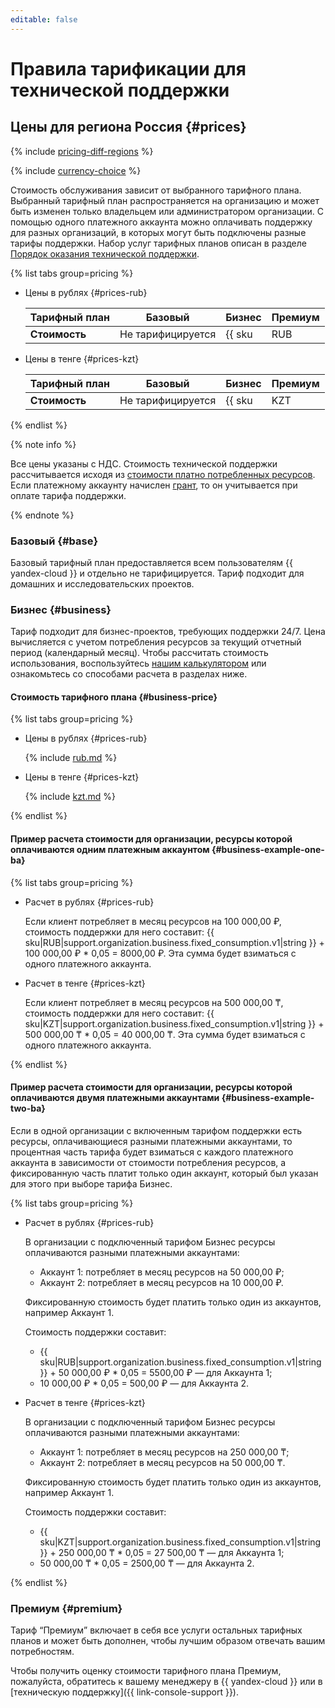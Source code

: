 ```yaml
---
editable: false
---
```


# Правила тарификации для технической поддержки


## Цены для региона Россия {#prices}




{% include [pricing-diff-regions](../_includes/pricing-diff-regions.md) %}



{% include [currency-choice](../_includes/pricing/currency-choice.md) %}

Стоимость обслуживания зависит от выбранного тарифного плана. Выбранный тарифный план распространяется на организацию и может быть изменен только владельцем или администратором организации. С помощью одного платежного аккаунта можно оплачивать поддержку для разных организаций, в которых могут быть подключены разные тарифы поддержки. Набор услуг тарифных планов описан в разделе [Порядок оказания технической поддержки](overview.md).


{% list tabs group=pricing %}

- Цены в рублях {#prices-rub}

  Тарифный план | Базовый           | Бизнес                       | Премиум 
  --- |-------------------|------------------------------|--------
  **Стоимость** | Не тарифицируется | {{ sku|RUB|support.organization.business.fixed_consumption.v1|string }} в месяц с выбранного при активации тарифа платежного аккаунта и 5% от стоимости потребления ресурсов организации, вне зависимости от того, к какому платежному аккаунту привязан ресурсы этой организации | По запросу

- Цены в тенге {#prices-kzt}

  Тарифный план | Базовый           | Бизнес                       | Премиум 
  --- |-------------------|------------------------------|--------
  **Стоимость** | Не тарифицируется | {{ sku|KZT|support.organization.business.fixed_consumption.v1|string}} в месяц с выбранного при активации тарифа платежного аккаунта и 5% от стоимости потребления ресурсов организации, вне зависимости от того, к какому платежному аккаунту привязан ресурсы этой организации | По запросу

{% endlist %}




{% note info %}

Все цены указаны с НДС. Стоимость технической поддержки рассчитывается исходя из [стоимости платно потребленных ресурсов](../billing/pricing.md). Если платежному аккаунту начислен [грант](../billing/concepts/bonus-account.md), то он учитывается при оплате тарифа поддержки.

{% endnote %}

### Базовый {#base}

Базовый тарифный план предоставляется всем пользователям {{ yandex-cloud }} и отдельно не тарифицируется. Тариф подходит для домашних и исследовательских проектов.

### Бизнес {#business}

Тариф подходит для бизнес-проектов, требующих поддержки 24/7.
Цена вычисляется с учетом потребления ресурсов за текущий отчетный период (календарный месяц). Чтобы рассчитать стоимость использования, воспользуйтесь [нашим калькулятором](/prices#calculator) или ознакомьтесь со способами расчета в разделах ниже.

#### Стоимость тарифного плана {#business-price}


{% list tabs group=pricing %}

- Цены в рублях {#prices-rub}

  {% include [rub.md](../_pricing/support/rub-business-2023.md) %}

- Цены в тенге {#prices-kzt}

  {% include [kzt.md](../_pricing/support/kzt-business-2023.md) %}

{% endlist %}




#### Пример расчета стоимости для организации, ресурсы которой оплачиваются одним платежным аккаунтом {#business-example-one-ba}


{% list tabs group=pricing %}

- Расчет в рублях {#prices-rub}

  Если клиент потребляет в месяц ресурсов на 100 000,00 ₽, стоимость поддержки для него составит:
  {{ sku|RUB|support.organization.business.fixed_consumption.v1|string }} + 100 000,00 ₽ * 0,05 = 8000,00 ₽.
  Эта сумма будет взиматься с одного платежного аккаунта. 

- Расчет в тенге {#prices-kzt}

  Если клиент потребляет в месяц ресурсов на 500 000,00 ₸, стоимость поддержки для него составит:
  {{ sku|KZT|support.organization.business.fixed_consumption.v1|string }} + 500 000,00 ₸ * 0,05 = 40 000,00 ₸.
  Эта сумма будет взиматься с одного платежного аккаунта. 

{% endlist %}




#### Пример расчета стоимости для организации, ресурсы которой оплачиваются двумя платежными аккаунтами {#business-example-two-ba}

Если в одной организации с включенным тарифом поддержки есть ресурсы, оплачивающиеся разными платежными аккаунтами, то процентная часть тарифа будет взиматься с каждого платежного аккаунта в зависимости от стоимости потребления ресурсов, а фиксированную часть платит только один аккаунт, который был указан для этого при выборе тарифа Бизнес. 


{% list tabs group=pricing %}

- Расчет в рублях {#prices-rub}

  В организации с подключенный тарифом Бизнес ресурсы оплачиваются разными платежными аккаунтами:

  * Аккаунт 1: потребляет в месяц ресурсов на 50 000,00 ₽;
  * Аккаунт 2: потребляет в месяц ресурсов на 10 000,00 ₽.

  Фиксированную стоимость будет платить только один из аккаунтов, например Аккаунт 1. 

  Стоимость поддержки составит:

  * {{ sku|RUB|support.organization.business.fixed_consumption.v1|string }} + 50 000,00 ₽ * 0,05 = 5500,00 ₽ — для Аккаунта 1; 
  * 10 000,00 ₽ * 0,05 = 500,00 ₽ — для Аккаунта 2.

- Расчет в тенге {#prices-kzt}

  В организации с подключенный тарифом Бизнес ресурсы оплачиваются разными платежными аккаунтами:

  * Аккаунт 1: потребляет в месяц ресурсов на 250 000,00 ₸;
  * Аккаунт 2: потребляет в месяц ресурсов на 50 000,00 ₸.

  Фиксированную стоимость будет платить только один из аккаунтов, например Аккаунт 1. 

  Стоимость поддержки составит:

  * {{ sku|KZT|support.organization.business.fixed_consumption.v1|string }} + 250 000,00 ₸ * 0,05 = 27 500,00 ₸ — для Аккаунта 1; 
  * 50 000,00 ₸ * 0,05 = 2500,00 ₸ — для Аккаунта 2.

{% endlist %}





### Премиум {#premium}

Тариф <q>Премиум</q> включает в себя все услуги остальных тарифных планов и может быть дополнен, чтобы лучшим образом отвечать вашим потребностям.

Чтобы получить оценку стоимости тарифного плана Премиум, пожалуйста, обратитесь к вашему менеджеру в {{ yandex-cloud }} или в [техническую поддержку]({{ link-console-support }}).
